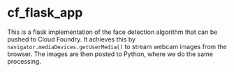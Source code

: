 # cf_flask_app

This is a flask implementation of the face detection algorithm that can be pushed to Cloud Foundry. It achieves this by `navigator.mediaDevices.getUserMedia()` to stream webcam images from the browser. The images are then posted to Python, where we do the same processing. 
